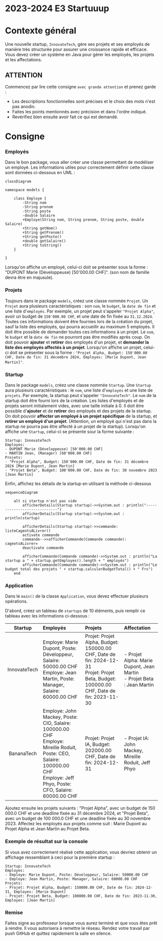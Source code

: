 # 2023-2024 E3 Startuuup

# Contexte général
Une nouvelle startup, `InnovateTech`, gère ses projets et ses employés de manière très structurée pour assurer une croissance rapide et efficace. Vous devez créer un système en Java pour gérer les employés, les projets et les affectations.


## ATTENTION
Commencez par lire cette consigne `avec grande attention` et prenez garde :

- Les descriptions fonctionnelles sont précises et le choix des mots n'est pas anodin.
- Faites les points mentionnés avec précision et dans l'ordre indiqué.
- Revérifiez bien ensuite avoir fait ce qui est demandé.

# Consigne
### Employés
Dans le bon package, vous aller créer une classe permettant de modéliser un employé. Les informations utiles pour correctement définir cette classe sont données ci-dessous en UML :

```mermaid
classDiagram

namespace models {

    class Employe {
        -String nom
        -String prenom
        -String poste
        -double Salaire
        +Employe(String nom, String prenom, String poste, double Salaire)
        +String getNom()
        +String getPrenom()
        +String getPoste()
        +double getSalaire()
        +String toString()
    }

}
```
Lorsqu'on affiche un employé, celui-ci doit se présenter sous la forme : "DUPONT Marie (Développeuse) [50'000.00 CHF]". (son nom de famille devra être en majusule).

### Projets
Toujours dans le package `models`, créez une classe nommée `Projet`. Un `Projet` aura plusieurs caractéristiques : son `nom`, le `budget`, la `date de fin` et une liste d'`employés`. Par exemple, un projet peut s'appeler `"Projet Alpha"`, avoir un budget de `150'000.00 CHF`, et une date de fin fixée au `31.12.2024`. Toutes ces informations doivent être fournies lors de la création du projet, sauf la liste des employés, qui pourra accueillir au maximum 5 employés. Il doit être possible de demander toutes ces informations à un projet. Le `nom`, le `budget` et la `date de fin` ne pourront pas être modifiés après coup. On doit pouvoir **ajouter** et **retirer** des employés d'un projet, et **demander la liste des employés affectés à un projet**. Lorsqu'on affiche un projet, celui-ci doit se présenter sous la forme : `"Projet Alpha, Budget: 150'000.00 CHF, Date de fin: 31 décembre 2024, Employes: [Marie Dupont, Jean Martin]"`.

### Startup
Dans le package `models`, créez une classe nommée `Startup`. Une `Startup` aura plusieurs caractéristiques : le `nom`, une liste d'`employés` et une liste de `projets`. Par exemple, la startup peut s'appeler `"InnovateTech"`. Le `nom` de la startup doit être fourni lors de la création. Les listes d'employés et de projets seront initialement vides, avec une taille initiale à 0. 
Il doit être possible d'**ajouter** et de **retirer** des employés et des projets de la startup. On doit pouvoir **affecter un employé à un projet spécifique** de la startup, et **retirer un employé d'un projet**. (Attention, un employé qui n'est pas dans la startup ne pourra pas être affecté à un projet de la startup).
Lorsqu'on affiche une `Startup`, celui-ci se présente sour la forme suivante :
```
Startup: InnovateTech
Employes:
- DUPONT Marie (Développeuse) [50'000.00 CHF]
- MARTIN Jean, (Manager) [60'000.00 CHF]
Projets:
- "Projet Alpha", Budget: 150'000.00 CHF, Date de fin: 31 décembre 2024 [Marie Dupont, Jean Martin]
- "Projet Beta", Budget: 100'000.00 CHF, Date de fin: 30 novembre 2023 [Jean Martin]
```

Enfin, affichez les détails de la startup en utilisant la méthode ci-dessous 
```mermaid
sequenceDiagram

    alt si startup n'est pas vide
        afficherDetails(Startup startup)->>System.out : println("-----------------------------")
        afficherDetails(Startup startup)->>System.out : println(startup)

        afficherDetails(Startup startup)->>commande: listeCageotsALivrer()
        activate commande
        commande-->>afficherCommande(Commande commande): cageotsALivrer=
        deactivate commande

        afficherCommande(Commande commande)->>System.out : println("La startup a " + startup.getEmployes().length + " employés")
        afficherCommande(Commande commande)->>System.out : println("Le budget total des projets " + startup.calculerBudgetTotal() + " Frs")
    end    
```

### Application
Dans le `main()` de la classe `Application`, vous devez effectuer plusieurs opérations.

D'abord, créez un tableau de `startups` de 10 éléments, puis remplir ce tableau avec les informations ci-dessous :

| Startup | Employés | Projets | Affectation |
| :---: | :--- | :--- | :--- |
| InnovateTech | Employe: Marie Dupont, Poste: Développeur, Salaire: 50000.00 CHF<br>Employe: Jean Martin, Poste: Manager, Salaire: 60000.00 CHF | Projet: Projet Alpha, Budget: 150000.00 CHF, Date de fin: 2024-12-31<br>Projet: Projet Beta, Budget: 100000.00 CHF, Date de fin: 2023-11-30 | - Projet Alpha: Marie Dupont, Jean Martin<br>- Projet Beta : Jean Martin |
| BananaTech | Employe: John Mackey, Poste: CIO, Salaire: 100000.00 CHF<br>Employe: Mireille Roduit, Poste: CEO, Salaire: 100000.00 CHF<br>Employe: Jeff Phyo, Poste: CFO, Salaire: 60000.00 CHF | Projet: Projet IA, Budget: 202000.00 CHF, Date de fin: 2024-12-31 | - Projet IA: John Mackey, Mireille Roduit, Jeff Phyo  |

Ajoutez ensuite les projets suivants : "Projet Alpha", avec un budget de 150 000.0 CHF et une deadline fixée au 31 décembre 2024, et "Projet Beta", avec un budget de 100 000.0 CHF et une deadline fixée au 30 novembre 2023. Affectez les employés aux projets comme suit : Marie Dupont au Projet Alpha et Jean Martin au Projet Beta. 




### Exemple de résultat sur la console
Si vous avez correctement réalisé cette application, vous devriez obtenir un affichage ressemblant à ceci pour la première startup :
```
Startup: InnovateTech
Employes:
- Employe: Marie Dupont, Poste: Développeur, Salaire: 50000.00 CHF
- Employe: Jean Martin, Poste: Manager, Salaire: 60000.00 CHF
Projets:
- Projet: Projet Alpha, Budget: 150000.00 CHF, Date de fin: 2024-12-31, Employes: [Marie Dupont]
- Projet: Projet Beta, Budget: 100000.00 CHF, Date de fin: 2023-11-30, Employes: [Jean Martin]
```



### Remise
Faites signe au professeur lorsque vous aurez terminé et que vous êtes prêt à rendre. Il vous autorisera à remettre le réseau. Rendez votre travail par push GitHub et quittez rapidement la salle en silence.

